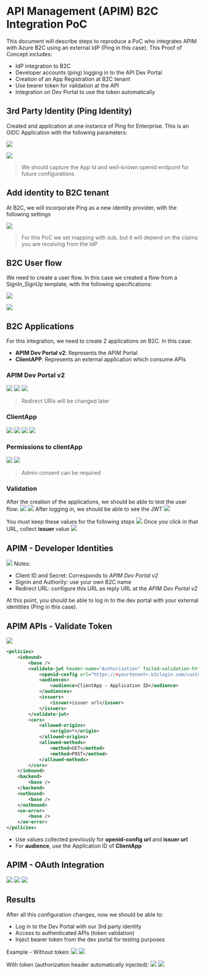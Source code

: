 # API Management (APIM) B2C Integration PoC
This document will describe steps to reproduce a PoC who integrates APIM with Azure B2C using an external IdP (Ping in this case). 
This Proof of Concept includes:
- IdP integration to B2C
- Developer accounts (ping) logging in to the API Dev Portal
- Creation of an App Registration at B2C tenant
- Use bearer token for validation at the API
- Integration on Dev Portal to use the token automatically

## 3rd Party Identity (Ping Identity)

Created and application at one instance of Ping for Enterprise.
This is an OIDC Application with the following parameters:

![](img/ping1.png)

![](img/ping2.png)

> We should capture the App Id and well-known openid endpoint for future configurations


## Add identity to B2C tenant

At B2C, we will incorporate Ping as a new identity provider, with the following settings

![](img/b2c.png)

> For this PoC we set mapping with sub, but it will depend on the claims you are receiving from the IdP

## B2C User flow

We need to create a user flow. In this case we created a flow from a SignIn_SignUp template, with the following specifications:

![](img/b2c1.png)

![](img/b2c2.png)

## B2C Applications

For this integration, we need to create 2 applications on B2C. In this case:
- **APIM Dev Portal v2**: Represents the APIM Portal
- **ClientAPP**: Represents an external application which consume APIs

### APIM Dev Portal v2
![](img/AppA1.png)
![](img/AppA2.png)
![](img/AppA3.png)

>Redirect URIs will be changed later

### ClientApp
![](img/AppB1.png)
![](img/AppB2.png)
![](img/AppB3.png)
![](img/AppB4.png)

### Permissions to clientApp
![](img/AppC1.png)
![](img/AppC2.png)

>Admin consent can be required


### Validation

After the creation of the applications, we should be able to test the user flow:
![](img/UserFlow.png)
![](img/UserFlow1.png)
After logging in, we should be able to see the JWT
![](img/UserFlow2.png)

You must keep these values for the following steps
![](img/UserFlow3.png)
Once you click in that URL, collect **issuer** value
![](img/UserFlow4.png)

## APIM - Developer Identities

![](img/apim1.png)
Notes:
- Client ID and Secret: Corresponds to *APIM Dev Portal v2*
- Signin and Authority: use your own B2C name
- Redirect URL: configure this URL as reply URL at the *APIM Dev Portal v2*

At this point, you should be able to log in to the dev portal with your external identities (Ping in this case).

## APIM APIs - Validate Token

![](img/apim2.png)

````xml
<policies>
    <inbound>
        <base />
        <validate-jwt header-name="Authorization" failed-validation-httpcode="401">
            <openid-config url="https://<yourtenant>.b2clogin.com/customersorg.onmicrosoft.com/v2.0/.well-known/openid-configuration?p=<policyname>" />
            <audiences>
                <audience>ClientApp - Application ID</audience>
            </audiences>
            <issuers>
                <issuer>issuer url</issuer>
            </issuers>
        </validate-jwt>
        <cors>
            <allowed-origins>
                <origin>*</origin>
            </allowed-origins>
            <allowed-methods>
                <method>GET</method>
                <method>POST</method>
            </allowed-methods>
        </cors>
    </inbound>
    <backend>
        <base />
    </backend>
    <outbound>
        <base />
    </outbound>
    <on-error>
        <base />
    </on-error>
</policies>
````

- Use values collected previously for **openid-config url** and **issuer url**
- For **audience**, use the Application ID of **ClientApp**

## APIM - OAuth Integration

![](img/apim3.png)
![](img/apim4.png)
![](img/apim5.png)

## Results

After all this configuration changes, now we should be able to:
- Log in to the Dev Portal with our 3rd party identity
- Access to authenticated APIs (token validation)
- Inject bearer token from the dev portal for testing purposes

Example - Without token:
![](img/test1.png)
![](img/test2.png)

With token (authorization header automatically injected):
![](img/test3.png)
![](img/test4.png)
